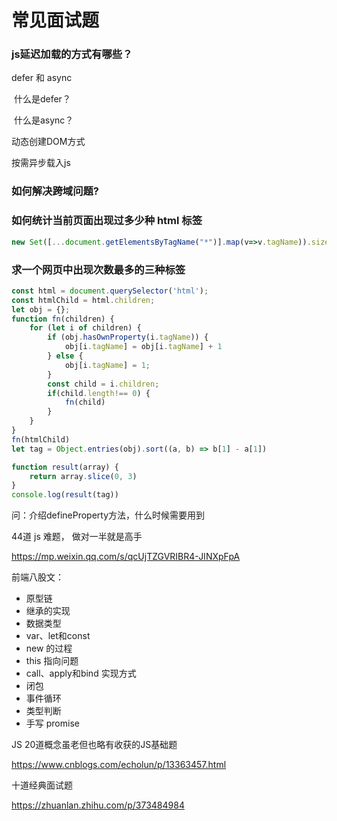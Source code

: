 # 常见面试题



### js延迟加载的方式有哪些？

defer 和 async

​	什么是defer？

​	什么是async？

动态创建DOM方式

按需异步载入js



### 如何解决跨域问题?





### 如何统计当前页面出现过多少种 html 标签

```javascript
new Set([...document.getElementsByTagName("*")].map(v=>v.tagName)).size
```



### 求一个网页中出现次数最多的三种标签

```javascript
const html = document.querySelector('html');
const htmlChild = html.children;
let obj = {};
function fn(children) {
    for (let i of children) {
        if (obj.hasOwnProperty(i.tagName)) {
            obj[i.tagName] = obj[i.tagName] + 1
        } else {
            obj[i.tagName] = 1;
        }
        const child = i.children;
        if(child.length!== 0) {
            fn(child)
        }
    }
}
fn(htmlChild)
let tag = Object.entries(obj).sort((a, b) => b[1] - a[1])

function result(array) {
    return array.slice(0, 3)
}
console.log(result(tag))

```



问：介绍defineProperty方法，什么时候需要用到





44道 js 难题， 做对一半就是高手

https://mp.weixin.qq.com/s/qcUjTZGVRIBR4-JINXpFpA



前端八股文：

- 原型链
- 继承的实现
- 数据类型
- var、let和const
- new 的过程
- this 指向问题
- call、apply和bind 实现方式
- 闭包
- 事件循环
- 类型判断
- 手写 promise





JS 20道概念虽老但也略有收获的JS基础题

https://www.cnblogs.com/echolun/p/13363457.html



十道经典面试题

https://zhuanlan.zhihu.com/p/373484984